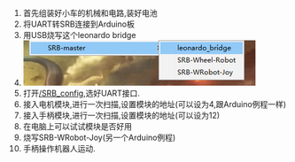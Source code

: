 1.  首先组装好小车的机械和电路,装好电池
2.  将UART转SRB连接到Arduino板
3.  用USB烧写这个leonardo bridge
4. ![leonardo bridge](./images/2019/03/leonardo-bridge.png)
4. 打开[/SRB_config](./SRB_config.zip),选好UART接口.
5. 接入电机模块,进行一次扫描,设置模块的地址(可以设为4,跟Arduino例程一样)
6. 接入手柄模块,进行一次扫描,设置模块的地址(可以设为12)
5. 在电脑上可以试试模块是否好用
6.  烧写SRB-WRobot-Joy(另一个Arduino例程)
7. 手柄操作机器人运动.
